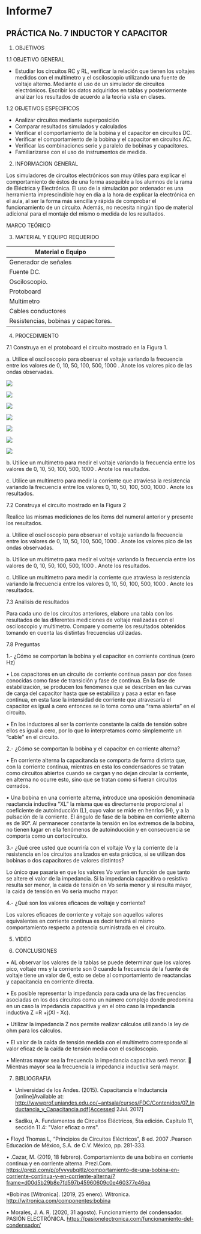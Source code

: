 # Informe7
## PRÁCTICA No. 7 INDUCTOR Y CAPACITOR

1. OBJETIVOS

1.1 OBJETIVO GENERAL
* Estudiar los circuitos RC y RL, verificar la relación que tienen los voltajes medidos con el multímetro y el osciloscopio utilizando una fuente de voltaje alterno. Mediante el uso de un simulador de circuitos electrónicos. Escribir los datos adquiridos en tablas y posteriormente analizar los resultados de acuerdo a la teoría vista en clases.

1.2 OBJETIVOS ESPECIFICOS
* Analizar circuitos mediante superposición
* Comparar resultados simulados y calculados
* Verificar el comportamiento de la bobina y el capacitor en circuitos DC.
* Verificar el comportamiento de la bobina y el capacitor en circuitos AC. 
* Verificar las combinaciones serie y paralelo de bobinas y capacitores.
* Familiarizarse con el uso de instrumentos de medida.

2. INFORMACION GENERAL

Los simuladores de circuitos electrónicos son muy útiles para explicar el comportamiento de éstos de una forma asequible a los alumnos de la rama de Eléctrica y Electrónica. El uso de la simulación por ordenador es una herramienta imprescindible hoy en día a la hora de explicar la electrónica en el aula, al ser la forma más sencilla y rápida de comprobar el funcionamiento de un circuito. Además, no necesita ningún tipo de material adicional para el montaje del mismo o medida de los resultados.

MARCO TEÓRICO

3. MATERIAL Y EQUIPO REQUERIDO

| Material o Equipo | 
| --------- | 
| Generador de señales|
| Fuente DC. |
| Osciloscopio. |
| Protoboard |
| Multímetro |
| Cables conductores |
| Resistencias, bobinas y capacitores. |

4. PROCEDIMIENTO

7.1 Construya en el protoboard el circuito mostrado en la Figura 1.


a. Utilice el osciloscopio para observar el voltaje variando la frecuencia entre los valores de 0, 10, 50, 100, 500, 1000 . Anote los valores pico de las ondas observadas.

![](img/Lab7-1.jpg)

![](img/Lab7-2.jpg)

![](img/Lab7-3.jpg)

![](img/Lab7-4.jpg)

![](img/Lab7-5.jpg)

![](img/Lab7-6.jpg)

![](img/Lab7-7.jpg)

b. Utilice un multímetro para medir el voltaje variando la frecuencia entre los valores de 0, 10, 50, 100, 500, 1000 . Anote los resultados.


c. Utilice un multímetro para medir la corriente que atraviesa la resistencia variando la frecuencia entre los valores 0, 10, 50, 100, 500, 1000 . Anote los resultados.




7.2 Construya el circuito mostrado en la Figura 2


Realice las mismas mediciones de los ítems del numeral anterior y presente los resultados.

a. Utilice el osciloscopio para observar el voltaje variando la frecuencia entre los valores de 0, 10, 50, 100, 500, 1000 . Anote los valores pico de las ondas observadas.


b. Utilice un multímetro para medir el voltaje variando la frecuencia entre los valores de 0, 10, 50, 100, 500, 1000 . Anote los resultados.


c. Utilice un multímetro para medir la corriente que atraviesa la resistencia variando la frecuencia entre los valores 0, 10, 50, 100, 500, 1000 . Anote los resultados.


7.3 Análisis de resultados

Para cada uno de los circuitos anteriores, elabore una tabla con los resultados de las diferentes mediciones de voltaje realizadas con el osciloscopio y multímetro. Compare y comente los resultados obtenidos tomando en cuenta las distintas frecuencias utilizadas.


7.8 Preguntas


1.- ¿Cómo se comportan la bobina y el capacitor en corriente continua (cero Hz)

• Los capacitores en un circuito de corriente continua pasan por dos fases conocidas como fase de transición y fase de continua. En la fase de estabilización, se producen los fenómenos que se describen en las curvas de carga del capacitor hasta que se estabiliza y pasa a estar en fase continua, en esta fase la intensidad de corriente que atravesaría el capacitor es igual a cero entonces se lo toma como una “rama abierta” en el circuito.

• En los inductores al ser la corriente constante la caída de tensión sobre ellos es igual a cero, por lo que lo interpretamos como simplemente un “cable” en el circuito.

2.- ¿Cómo se comportan la bobina y el capacitor en corriente alterna?

• En corriente alterna la capacitancia se comporta de forma distinta que, con la corriente continua, mientras en esta los condensadores se tratan como circuitos abiertos cuando se cargan y no dejan circular la corriente, en alterna no ocurre esto, sino que se tratan como si fueran circuitos cerrados.

• Una bobina en una corriente alterna, introduce una oposición denominada reactancia inductiva “XL” la misma que es directamente proporcional al coeficiente de autoinducción (L), cuyo valor se mide en henrios (H), y a la pulsación de la corriente. El ángulo de fase de la bobina en corriente alterna es de 90°. Al permanecer constante la tensión en los extremos de la bobina, no tienen lugar en ella fenómenos de autoinducción y en consecuencia se comporta como un cortocircuito.

3.- ¿Qué cree usted que ocurriría con el voltaje Vo y la corriente de la resistencia en los circuitos analizados en esta práctica, si se utilizan dos bobinas o dos capacitores de valores distintos?

Lo único que pasaría en que los valores Vo varíen en función de que tanto se altere el valor de la impedancia. Si la impedancia capacitiva o resistiva resulta ser menor, la caída de tensión en Vo sería menor y si resulta mayor, la caída de tensión en Vo sería mucho mayor.

4.- ¿Qué son los valores eficaces de voltaje y corriente?

Los valores eficaces de corriente y voltaje son aquellos valores equivalentes en corriente continua es decir tendrá el mismo comportamiento respecto a potencia suministrada en el circuito.


5. VIDEO


6. CONCLUSIONES

• AL observar los valores de la tablas se puede determinar que los valores pico, voltaje rms y la corriente son 0 cuando la frecuencia de la fuente de voltaje tiene un valor de 0, esto se debe al comportamiento de reactancias y capacitancia en corriente directa.

• Es posible representar la impedancia para cada una de las frecuencias asociadas en los dos circuitos como un número complejo donde predomina en un caso la impedancia capacitiva y en el otro caso la impedancia inductiva Z =R +j(Xl - Xc).

• Utilizar la impedancia Z nos permite realizar cálculos utilizando la ley de ohm para los cálculos.

• El valor de la caída de tensión medida con el multímetro corresponde al valor eficaz de la caída de tensión media con el osciloscopio.

• Mientras mayor sea la frecuencia la impedancia capacitiva será menor.  Mientras mayor sea la frecuencia la impedancia inductiva será mayor.

7. BIBLIOGRAFIA


* Universidad de los Andes. (2015). Capacitancia e Inductancia [online]Available at: http://wwwprof.uniandes.edu.co/~antsala/cursos/FDC/Contenidos/07_Inductancia_y_Capacitancia.pdf[Accessed 2Jul. 2017]

* Sadiku, A. Fundamentos de Circuitos Eléctricos, 5ta edición. Capítulo 11, sección 11.4: "Valor eficaz o rms".

• Floyd Thomas L, “Principios de Circuitos Eléctricos”, 8 ed. 2007 .Pearson Educación de México, S.A. de C.V. México, pp. 281-333.

• .Cazar, M. (2019, 18 febrero). Comportamiento de una bobina en corriente continua y en corriente alterna. Prezi.Com. https://prezi.com/p/ofvyyubqitlz/comportamiento-de-una-bobina-en-corriente-continua-y-en-corriente-alterna/?frame=d00d5b29b8e7fd597b45960609c0e460377e46ea

*Bobinas [Witronica]. (2019, 25 enero). Witronica. http://witronica.com/componentes:bobina

• Morales, J. A. R. (2020, 31 agosto). Funcionamiento del condensador. PASIÓN ELECTRÓNICA. https://pasionelectronica.com/funcionamiento-del-condensador/
